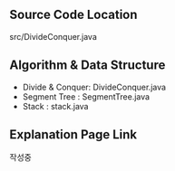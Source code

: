 ## Source Code Location

src/DivideConquer.java

## Algorithm & Data Structure

- Divide & Conquer: DivideConquer.java
- Segment Tree : SegmentTree.java
- Stack : stack.java

## Explanation Page Link

작성중